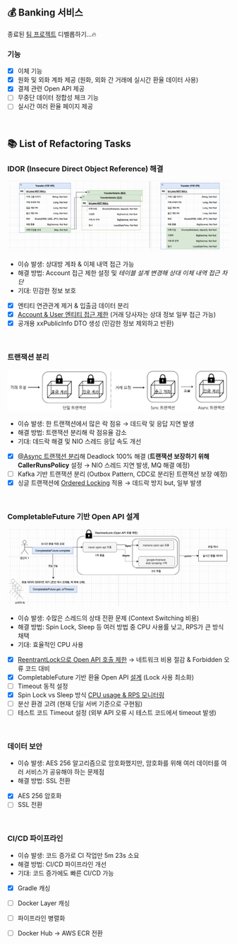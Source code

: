 ## 💰 Banking 서비스

종료된 [팀 프로젝트](https://github.com/sungnyuung/SN-BANK) 디벨롭하기...🔥

### 기능
- [X] 이체 기능
- [X] 원화 및 외화 계좌 제공 (원화, 외화 간 거래에 실시간 환율 데이터 사용)
- [X] 결제 관련 Open API 제공
- [ ] 무중단 데이터 정합성 체크 기능
- [ ] 실시간 여러 환율 페이지 제공

<br>

## 📚 List of Refactoring Tasks

### IDOR (Insecure Direct Object Reference) 해결
![](/img/transfer-table-design.png)
- 이슈 발생: 상대방 계좌 & 이체 내역 접근 가능
- 해결 방법: Account 접근 제한 설정 및 *테이블 설계 변경해 상대 이체 내역 접근 차단*
- 기대: 민감한 정보 보호
- [X] 엔티티 연관관계 제거 & 입출금 데이터 분리
- [x] [Account & User 엔티티 접근 제한](https://github.com/imzero238/Banking-API/blob/develop/src/main/java/banking/account/service/AccountService.java#L130) (거래 당사자는 상대 정보 일부 접근 가능)
- [x] 공개용 xxPublicInfo DTO 생성 (민감한 정보 제외하고 반환)

<br>

### 트랜잭션 분리
![](/img/transaction-design.png)
- 이슈 발생: 한 트랜잭션에서 많은 락 점유 → 데드락 및 응답 지연 발생
- 해결 방법: 트랜잭션 분리해 락 점유율 감소
- 기대: 데드락 해결 및 NIO 스레드 응답 속도 개선
- [X] [@Async 트랜잭션 분리](https://github.com/imzero238/Banking-API/commit/394ffeaf556e519ce6e51d426ed19f458405166e)해 Deadlock 100% 해결 (**트랜잭션 보장하기 위해 CallerRunsPolicy** 설정 → NIO 스레드 지연 발생, MQ 해결 예정)
- [ ] Kafka 기반 트랜잭션 분리 (Outbox Pattern, CDC로 분리된 트랜잭션 보장 예정)
- [X] 싱글 트랜잭션에 [Ordered Locking](https://github.com/imzero238/Banking-API/blob/develop/src/main/java/banking/transfer/service/TransferService.java#L101) 적용 → 데드락 방지 but, 일부 발생

<br>

### CompletableFuture 기반 Open API 설계
![](/img/exchange-rate-design.png)
- 이슈 발생: 수많은 스레드의 상태 전환 문제 (Context Switching 비용)
- 해결 방법: Spin Lock, Sleep 등 여러 방법 중 CPU 사용률 낮고, RPS가 큰 방식 채택
- 기대: 효율적인 CPU 사용
- [X] [ReentrantLock으로 Open API 호출 제한](https://github.com/imzero238/Banking-API/blob/develop/src/main/java/banking/exchangeRate/ExchangeRateService.java#L39) → 네트워크 비용 절감 & Forbidden 오류 코드 대비
- [X] CompletableFuture 기반 환율 Open API [설계](https://github.com/imzero238/exchange-rate-open-api-test?tab=readme-ov-file#%ED%99%98%EC%9C%A8-open-api-%EC%84%A4%EA%B3%84) (Lock 사용 최소화)
- [ ] Timeout 동적 설정
- [X] Spin Lock vs Sleep 방식 [CPU usage & RPS 모니터링](https://github.com/imzero238/exchange-rate-open-api-test?tab=readme-ov-file#cpu-usage--requests-per-second-%EB%AA%A8%EB%8B%88%ED%84%B0%EB%A7%81)
- [ ] 분산 환경 고려 (현재 딘일 서버 기준으로 구현됨)
- [ ] 테스트 코드 Timeout 설정 (외부 API 오류 시 테스트 코드에서 timeout 발생)

<br>

### 데이터 보안
- 이슈 발생: AES 256 알고리즘으로 암호화했지만, 암호화를 위해 여러 데이터를 여러 서비스가 공유해야 하는 문제점
- 해결 방법: SSL 전환
- [X] AES 256 암호화
- [ ] SSL 전환

<br>

### CI/CD 파이프라인
- 이슈 발생: 코드 증가로 CI 작업만 5m 23s 소요
- 해결 방법: CI/CD 파이프라인 개선
- 기대: 코드 증가에도 빠른 CI/CD 가능
- [X] Gradle 캐싱
- [ ] Docker Layer 캐싱
- [ ] 파이프라인 병렬화
- [ ] Docker Hub → AWS ECR 전환

